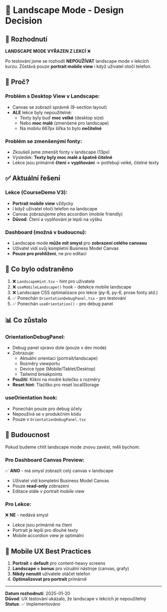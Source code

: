 # 📱 Landscape Mode - Design Decision

## 🎯 Rozhodnutí

**LANDSCAPE MODE VYŘAZEN Z LEKCÍ** ❌

Po testování jsme se rozhodli **NEPOUŽÍVAT** landscape mode v lekcích kurzu. Zůstává pouze **portrait mobile view** i když uživatel otočí telefon.

## 🤔 Proč?

### Problém s Desktop View v Landscape:
- Canvas se zobrazil správně (9-section layout)
- **ALE** lekce byly nepoužitelné:
  - Texty byly buď **moc velké** (desktop size)
  - Nebo **moc malé** (zmenšené pro landscape)
  - Na mobilu 667px šířka to bylo **nečitelné**

### Problém se zmenšenými fonty:
- Zkoušeli jsme zmenšit fonty v landscape (13px)
- Výsledek: **Texty byly moc malé a špatně čitelné**
- Lekce jsou primárně **čtení + vyplňování** → potřebují velké, čitelné texty

## ✅ Aktuální řešení

### Lekce (CourseDemo V3):
- **Portrait mobile view** vždycky
- I když uživatel otočí telefon na landscape
- Canvas zobrazujeme přes accordion (mobile friendly)
- **Důvod**: Čtení a vyplňování je lepší na výšku

### Dashboard (možná v budoucnu):
- Landscape mode **může mít smysl** pro **zobrazení celého canvasu**
- Uživatel vidí svůj kompletní Business Model Canvas
- **Pouze pro prohlížení**, ne pro editaci

## 🧹 Co bylo odstraněno

1. ❌ `LandscapeHint.tsx` - hint pro uživatele
2. ❌ `useMobileLandscape()` hook - detekce mobile landscape
3. ❌ Landscape CSS optimalizace pro lekce (py-8, py-6, prose fonty atd.)
4. ✅ Ponechán `OrientationDebugPanel.tsx` - pro testování
5. ✅ Ponechán `useOrientation()` - pro debug panel

## 📊 Co zůstalo

### OrientationDebugPanel:
- Debug panel vpravo dole (pouze v dev mode)
- Zobrazuje:
  - Aktuální orientaci (portrait/landscape)
  - Rozměry viewportu
  - Device type (Mobile/Tablet/Desktop)
  - Tailwind breakpoints
- **Použití**: Klikni na modré kolečko s rozměry
- **Reset hint**: Tlačítko pro reset localStorage

### useOrientation hook:
- Ponechán pouze pro debug účely
- Nepoužívá se v produkčním kódu
- Pouze v `OrientationDebugPanel.tsx`

## 🔮 Budoucnost

Pokud budeme chtít landscape mode znovu zavést, měli bychom:

### Pro Dashboard Canvas Preview:
✅ **ANO** - má smysl zobrazit celý canvas v landscape
- Uživatel vidí kompletní Business Model Canvas
- Pouze **read-only** zobrazení
- Editace stále v portrait mobile view

### Pro Lekce:
❌ **NE** - nedává smysl
- Lekce jsou primárně na čtení
- Portrait je lepší pro dlouhé texty
- Mobile accordion view je optimální

## 📱 Mobile UX Best Practices

1. **Portrait = default** pro content-heavy screens
2. **Landscape = bonus** pro vizuální nástroje (canvas, grafy)
3. **Nikdy nenutit** uživatele otáčet telefon
4. **Optimalizovat pro portrait** primárně

---

**Datum rozhodnutí**: 2025-01-20  
**Důvod**: UX testování ukázalo, že landscape v lekcích je nepoužitelný  
**Status**: ✅ Implementováno
